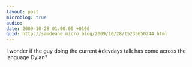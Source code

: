 ```yaml
---
layout: post
microblog: true
audio: 
date: 2009-10-28 01:00:00 +0100
guid: http://samdeane.micro.blog/2009/10/28/t5235650244.html
---
```

I wonder if the guy doing the current #devdays talk has come across the language Dylan?
